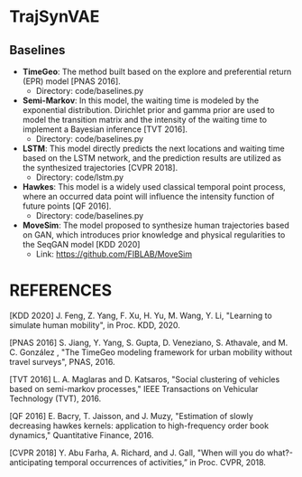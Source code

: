 # TrajSynVAE


## Baselines

* **TimeGeo**: The method built based on the explore and preferential return (EPR) model [PNAS 2016].
  * Directory: code/baselines.py
* **Semi-Markov**: In this model, the waiting time is modeled by the exponential distribution. Dirichlet prior and gamma prior are used to model the transition matrix and the intensity of the waiting time to implement a Bayesian inference [TVT 2016].
  * Directory: code/baselines.py
* **LSTM**: This model directly predicts the next locations and waiting time based on the LSTM network, and the prediction results are utilized as the synthesized trajectories [CVPR 2018].
  * Directory: code/lstm.py
* **Hawkes**: This model is a widely used classical temporal point process, where an occurred data point will influence the intensity function of future points [QF 2016].
  * Directory: code/baselines.py
* **MoveSim**: The model proposed to synthesize human trajectories based on GAN, which introduces prior knowledge and physical regularities to the SeqGAN model [KDD 2020]
  * Link: https://github.com/FIBLAB/MoveSim


REFERENCES
==========

[KDD 2020] J. Feng, Z. Yang, F. Xu, H. Yu, M. Wang, Y. Li, "Learning to simulate human mobility", in Proc. KDD, 2020.

[PNAS 2016] S. Jiang, Y. Yang, S. Gupta, D. Veneziano, S. Athavale, and M. C. González , "The TimeGeo modeling framework for urban mobility without travel surveys", PNAS, 2016.

[TVT 2016] L. A. Maglaras and D. Katsaros, "Social clustering of vehicles based on semi-markov processes," IEEE Transactions on Vehicular Technology (TVT), 2016.

[QF 2016] E. Bacry, T. Jaisson, and J. Muzy, "Estimation of slowly decreasing hawkes kernels: application to high-frequency order book dynamics," Quantitative Finance, 2016.

[CVPR 2018] Y. Abu Farha, A. Richard, and J. Gall, "When will you do what?-anticipating temporal occurrences of activities,” in Proc. CVPR, 2018.
